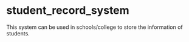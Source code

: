 # student_record_system
This system can be used in schools/college to store the information of students.
